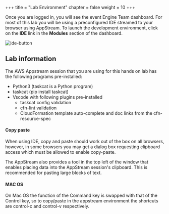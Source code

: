 +++
title = "Lab Environment"
chapter = false
weight = 10
+++

Once you are logged in, you will see the event Engine Team dashboard. For most of this lab you will be
using a preconfigured IDE streamed to your browser using AppStream. To launch the development environment, click on the **IDE** link in the **Modules** section of the dashboard.

![ide-button](/images/click-ide.png)


## Lab information 

The AWS Appstream session that you are using for this hands on lab has the following programs pre-installed:

- Python3 (taskcat is a Python program)
- taskcat (pip install taskcat)
- Vscode with following plugins pre-installed 
  - taskcat config validation
  - cfn-lint validation
  - CloudFormation template auto-complete and doc links from the cfn-resource-spec

#### Copy paste

When using IDE, copy and paste should work out of the box on all browsers, however,  in some browsers you may get a dialog box requesting clipboard access which must be allowed to enable copy-paste.

The AppStream also provides a tool in the top left of the window that enables placing data into the AppStream session's clipboard. This is recommended for pasting large blocks of text.

#### MAC OS

On Mac OS the function of the Command key is swapped with that of the Control key, so to copy/paste in the appstream environment the shortcuts are control-c and control-v respectively.
